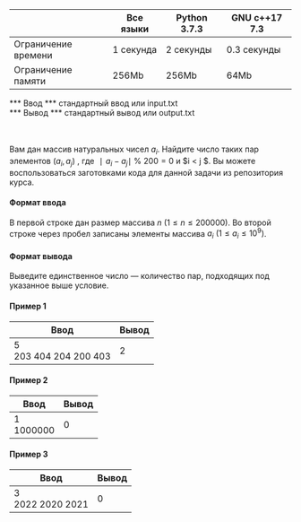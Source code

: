 |                     	| Все языки                        	| Python 3.7.3 	| GNU c++17 7.3 	|
|---------------------	|----------------------------------	|--------------	|---------------	|
| Ограничение времени 	| 1 секунда                        	| 2 секунды    	| 0.3 секунды   	|
| Ограничение памяти  	| 256Mb                            	| 256Mb        	| 64Mb          	|
 
 *** Ввод ***  	 стандартный ввод или input.txt   	                                                
 *** Вывод ***	 стандартный вывод или output.txt 	                                                

\
\
Вам дан массив натуральных чисел $a_i$. Найдите число таких пар элементов $( a_i , a_j )$ , где $∣ a_i − a_j ∣$ % $200 = 0$ и $i < j $. Вы можете воспользоваться заготовками кода для данной задачи из репозитория курса. 

#### Формат ввода ####
В первой строке дан размер массива $n$ $( 1 ≤ n ≤ 2 0 0 0 0 0 )$. Во второй строке через пробел записаны элементы массива $a_i$ $( 1 ≤ a_i ≤ 1 0^9 )$. 

#### Формат вывода ####
Выведите единственное число — количество пар, подходящих под указанное выше условие. 

#### Пример 1 ####
| Ввод                   	| Вывод 	|
|------------------------	|-------	|
| 5 <br /> 203 404 204 200 403  	| 2     	|

#### Пример 2 ####
| Ввод       	| Вывод 	|
|------------	|-------	|
| 1 <br /> 1000000  	| 0     	|

#### Пример 3 ####

| Ввод              	| Вывод 	|
|-------------------	|-------	|
| 3 <br /> 2022 2020 2021  	| 0     	|
